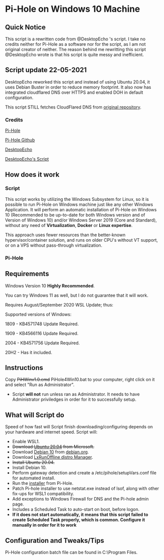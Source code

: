 # Pi-Hole on Windows 10 Machine

## Quick Notice
This script is a rewritten code from @DesktopEcho 's script. I take no credits neither for Pi-Hole as a software nor for the script, as I am not original creator of neither. The reason behind me rewritting this script @DesktopEcho wrote is that his script is quite messy and inefficient. 

## Script update 22-05-2021
DesktopEcho reworked this script and instead of using Ubuntu 20.04, it uses Debian Buster in order to reduce memory footprint.
It also now has integrated cloudflared DNS over HTTPS and enabled DOH in default configuration.

This script STILL fetches CloudFlared DNS from [original repository](https://github.com/DesktopECHO/Pi-Hole-for-WSL1).

### Credits

[Pi-Hole](https://pi-hole.net/)

[Pi-Hole Github](https://github.com/pi-hole/pi-hole)

[DesktopEcho](https://github.com/DesktopECHO)

[DesktopEcho's Script](https://github.com/DesktopECHO/Pi-Hole-for-WSL1)

## How does it work
### Script
This script works by utilizing the Windows Subsystem for Linux, so it is possible to run Pi-Hole on Windows machine just like any other Windows Application. It will perform an automatic installation of Pi-Hole on Windows 10 (Recommended to be up-to-date for both Windows version and of Version of Windows 10) and/or Windows Server 2019 (Core and Standard), without any need of **Virtualization**, **Docker** or **Linux expertise**.

This approach uses fewer resources than the better-known hypervisor/container solution, and runs on older CPU's without VT support, or on a VPS without pass-through virtualization.
### Pi-Hole

## Requirements
Windows Version 10 **Highly Recommended**.

You can try Windows 11 as well, but I do not guarantee that it will work.

Requires August/September 2020 WSL Update; thus:

Supported versions of Windows: 

1809 - KB4571748 Update Required.

1909 - KB4566116 Update Required.

2004 - KB4571756 Update Required.

20H2 - Has it included.

## Instructions
Copy ~~PiHWinv1.0.cmd~~ PiHole4Win10.bat to your computer, right click on it and select "Run as Administrator".
- Script **will not** run unless ran as Administrator. It needs to have Administrator priviledges in order for it to successfully setup.

## What will Script do
Speed of how fast will Script finish downloading/configuring depends on your hardware and internet speed.
Script will:
* Enable WSL1.
* ~~Download [Ubuntu 20.04](https://aka.ms/wslubuntu2004) from Microsoft.~~
* Download [Debian 10](https://salsa.debian.org/debian/WSL/-/raw/master/x64/install.tar.gz) from [debian.org](debian.org).
* Download [LxRunOffline distro Manager](https://github.com/DDoSolitary/LxRunOffline/releases/download/v3.5.0/LxRunOffline-v3.5.0-msvc.zip).
* ~~Install Ubuntu 20.04.~~
* Install Debian 10.
* Perform gateway detection and create a /etc/pihole/setupVars.conf file for automated install.
* Run the [installer](https://github.com/pi-hole/pi-hole/#one-step-automated-install) from Pi-Hole.
* Patch Pi-hole installer to use netstat.exe instead of lsof, along with other fix-ups for WSL1 compatibility.
* Add exceptions to Windows Firewall for DNS and the Pi-hole admin page.
* Includes a Scheduled Task to auto-start on boot, before logon.
* **If it does not start automatically, it means that this script failed to create Scheduled Task properly, which is common. Configure it manually in order for it to work**

## Configuration and Tweaks/Tips

Pi-Hole configuration batch file can be found in C:\Program Files.

